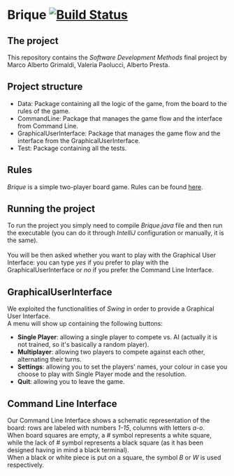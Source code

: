# Brique [![Build Status](https://travis-ci.org/valeriapaolucci/SDM_Brique.svg?branch=master)](https://travis-ci.org/valeriapaolucci/SDM_Brique)
## The project
This repository contains the *Software Development Methods* final project by Marco Alberto Grimaldi, Valeria Paolucci, Alberto Presta.

## Project structure
- Data: Package containing all the logic of the game, from the board to the rules of the game.
- CommandLine: Package that manages the game flow and the interface from Command Line.
- GraphicalUserInterface: Package that manages the game flow and the interface from the GraphicalUserInterface.
- Test: Package containing all the tests.

## Rules
*Brique* is a simple two-player board game. Rules can be found [here](https://github.com/valeriapaolucci/SDM_Brique/edit/master//Rules.pdf).


## Running the project
To run the project you simply need to compile *Brique.java* file and then run the executable (you can do it through *IntelliJ* configuration or manually, it is the same).
<br>
<br>You will be then asked whether you want to play with the Graphical User Interface: you can type *yes* if you prefer to play with the GraphicalUserInterface or *no* if you prefer the Command Line Interface.

## GraphicalUserInterface
We exploited the functionalities of *Swing* in order to provide a Graphical User Interface.
<br>A menu will show up containing the following buttons:
- **Single Player**: allowing a single player to compete vs. AI (actually it is not trained, so it's basically a random player).
- **Multiplayer**: allowing two players to compete against each other, alternating their turns.
- **Settings**: allowing you to set the players' names, your colour in case you choose to play with Single Player mode and the resolution.
- **Quit**: allowing you to leave the game.


## Command Line Interface
Our Command Line Interface shows a schematic representation of the board: rows are labeled with numbers *1-15*, columns with letters *a-o*. 
<br>When board squares are empty, a *#* symbol represents a white square, while the lack of *#* symbol represents a black square (as it has been designed having in mind a black terminal).
<br>When a black or white piece is put on a square, the symbol *B* or *W* is used respectively.
